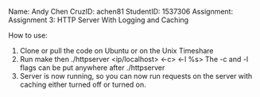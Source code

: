 Name: Andy Chen
CruzID: achen81
StudentID: 1537306
Assignment: Assignment 3: HTTP Server With Logging and Caching

How to use:
1. Clone or pull the code on Ubuntu or on the Unix Timeshare
2. Run make then ./httpserver <ip/localhost> <portnumber> <-c> <-l %s>
	The -c and -l flags can be put anywhere after ./httpserver
3. Server is now running, so you can now run requests on the server with
   caching either turned off or turned on.
